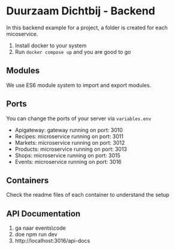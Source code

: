 # Duurzaam Dichtbij - Backend

In this backend example for a project, a folder is created for each micoservice. 

1. Install docker to your system
2. Run `docker compose up` and you are good to go

## Modules

We use ES6 module system to import and export modules.

## Ports

You can change the ports of your server via `variables.env`

- Apigateway: gateway running on port: 3010
- Recipes: microservice running on port: 3011
- Markets: microservice running on port: 3012
- Products: microservice running on port: 3013
- Shops: microservice running on port: 3015
- Events: microservice running on port: 3016

## Containers

Check the readme files of each container to understand the setup

## API Documentation

1. ga naar events\code
2. doe npm run dev
3. http://localhost:3016/api-docs
